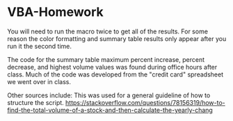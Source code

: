 # VBA-Homework
You will need to run the macro twice to get all of the results. For some reason the color formatting and summary table results only appear after you run it the second time.

The code for the summary table maximum percent increase, percent decrease, and highest volume values was found during office hours after class.
Much of the code was developed from the "credit card" spreadsheet we went over in class.

Other sources include:
This was used for a general guideline of how to structure the script.
https://stackoverflow.com/questions/78156319/how-to-find-the-total-volume-of-a-stock-and-then-calculate-the-yearly-chang
